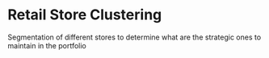 # Retail Store Clustering
Segmentation of different stores to determine what are the strategic ones to maintain in the portfolio
